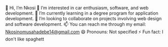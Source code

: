 👋 Hi, I’m Nkosi
👀 I’m interested in car enthusiasm, software, and web development.
🌱 I’m currently learning in a degree program for application development.
💞️ I’m looking to collaborate on projects involving web design and software development.
📫 You can reach me through my email: Nkosinomusahadebe14@gmail.com
😄 Pronouns: Not specified
⚡ Fun fact: I don't like spaghett

<!---
Nkos-Sino/Nkos-Sino is a ✨ special ✨ repository because its `README.md` (this file) appears on your GitHub profile.
You can click the Preview link to take a look at your changes.
--->
